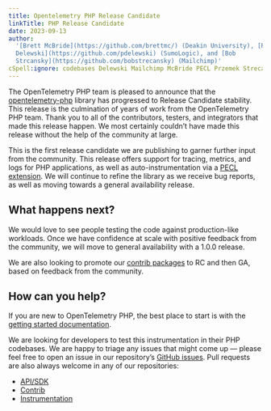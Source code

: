 ```yaml
---
title: Opentelemetry PHP Release Candidate
linkTitle: PHP Release Candidate
date: 2023-09-13
author:
  '[Brett McBride](https://github.com/brettmc/) (Deakin University), [Przemek
  Delewski](https://github.com/pdelewski) (SumoLogic), and [Bob
  Strcansky](https://github.com/bobstrecansky) (Mailchimp)'
cSpell:ignore: codebases Delewski Mailchimp McBride PECL Przemek Strecansky
---
```


The OpenTelemetry PHP team is pleased to announce that the
[opentelemetry-php](https://github.com/open-telemetry/opentelemetry-php) library
has progressed to Release Candidate stability. This release is the culmination
of years of work from the OpenTelemetry PHP team. Thank you to all of the
contributors, testers, and integrators that made this release happen. We most
certainly couldn’t have made this release without the help of the community at
large.

This is the first release candidate we are publishing to garner further input
from the community. This release offers support for tracing, metrics, and logs
for PHP applications, as well as auto-instrumentation via a
[PECL extension](https://pecl.php.net/package/opentelemetry). We will continue
to refine the library as we receive bug reports, as well as moving towards a
general availability release.

## What happens next?

We would love to see people testing the code against production-like workloads.
Once we have confidence at scale with positive feedback from the community, we
will move to general availability with a 1.0.0 release.

We are also looking to promote our
[contrib packages](https://github.com/open-telemetry/opentelemetry-php-contrib/)
to RC and then GA, based on feedback from the community.

## How can you help?

If you are new to OpenTelemetry PHP, the best place to start is with the
[getting started documentation](/docs/instrumentation/php/getting-started/).

We are looking for developers to test this instrumentation in their PHP
codebases. We are happy to triage any issues that might come up — please feel
free to open an issue in our repository’s
[GitHub issues](https://github.com/open-telemetry/opentelemetry-php/issues).
Pull requests are also always welcome in any of our repositories:

- [API/SDK](https://github.com/open-telemetry/opentelemetry-php)
- [Contrib](https://github.com/open-telemetry/opentelemetry-php-contrib)
- [Instrumentation](https://github.com/open-telemetry/opentelemetry-php-instrumentation)
